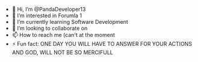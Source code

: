 - 👋 Hi, I’m @PandaDeveloper13
- 👀 I’m interested in Forumla 1
- 🌱 I’m currently learning Software Development
- 💞️ I’m looking to collaborate on 
- 📫 How to reach me (can't at the moment
- ⚡ Fun fact: ONE DAY YOU WILL HAVE TO ANSWER FOR YOUR ACTIONS AND GOD, WILL NOT BE SO MERCIFULL

<!---
PandaDeveloper13/PandaDeveloper13 is a ✨ special ✨ repository because its `README.md` (this file) appears on your GitHub profile.
You can click the Preview link to take a look at your changes.
--->
